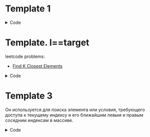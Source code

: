 # Template 1
<details><summary>Code</summary>

```go
func binarySearch(nums []int, target int) int {
	l, r := 0, len(nums)-1
	for l <= r {
		m := l + (r-l)/2
		if nums[m] == target {
			return m
		} else if nums[m] < target {
			l = m + 1
		} else {
			r = m - 1
		}
	}

	return -1
}
```

</details>


# Template. l==target
leetcode problems:
- [Find K Closest Elements](https://leetcode.com/problems/find-k-closest-elements/)

<details><summary>Code</summary>

```go
l, r := 0, len(nums)-1
for l < r {
    mid := (l + r)/2
    if nums[mid] < target {
        l = mid + 1
    } else {
        r = mid
    }
}
```

</details>

# Template 3
Он используется для поиска элемента или условия, требующего доступа к текущему индексу и его ближайшим левым и правым соседним индексам в массиве.

<details><summary>Code</summary>

```go
func binarySearch(nums []int, target int) int {
	if nums == nil || len(nums) == 0 {
		return -1
	}

	l, r := 0, len(nums)-1
	for l+1 < r {
		m := l + (r-l)/2
		if nums[m] == target {
			return m
		} else if nums[m] < target {
			l = m
		} else {
			r = m
		}
	}

	// Post-processing:
	// End Condition: left + 1 == right
	if nums[l] == target {
		return l
	}
	if nums[r] == target {
		return r
	}
	return -1
}
```

</details>